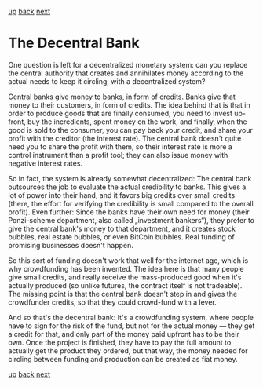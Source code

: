 [up](squid.md) [back](squid-mining.md) [next](squid-contracts.md)

# The Decentral Bank

One question is left for a decentralized monetary system: can you replace the
central authority that creates and annihilates money according to the actual
needs to keep it circling, with a decentralized system?

Central banks give money to banks, in form of credits.  Banks give that money
to their customers, in form of credits.  The idea behind that is that in order
to produce goods that are finally consumed, you need to invest up-front, buy
the incredients, spent money on the work, and finally, when the good is sold
to the consumer, you can pay back your credit, and share your profit with the
creditor (the interest rate).  The central bank doesn't quite need you to
share the profit with them, so their interest rate is more a control
instrument than a profit tool; they can also issue money with negative
interest rates.

So in fact, the system is already somewhat decentralized: The central bank
outsources the job to evaluate the actual credibility to banks.  This gives a
lot of power into their hand, and it favors big credits over small credits
(there, the effort for verifying the credibility is small compared to the
overall profit).  Even further: Since the banks have their own need for money
(their Ponzi-scheme department, also called „investment bankers“), they prefer
to give the central bank's money to that department, and it creates stock
bubbles, real estate bubbles, or even BitCoin bubbles.  Real funding of
promising businesses doesn't happen.

So this sort of funding doesn't work that well for the internet age, which is
why crowdfunding has been invented.  The idea here is that many people give
small credits, and really receive the mass-produced good when it's actually
produced (so unlike futures, the contract itself is not tradeable).  The
missing point is that the central bank doesn't step in and gives the
crowdfunder credits, so that they could crowd-fund with a lever.

And so that's the decentral bank: It's a crowdfunding system, where people
have to sign for the risk of the fund, but not for the actual money — they get
a credit for that, and only part of the money paid upfront has to be their
own.  Once the project is finished, they have to pay the full amount to
actually get the product they ordered, but that way, the money needed for
circling between funding and production can be created as fiat money.

[up](squid.md) [back](squid-mining.md) [next](squid-contracts.md)
